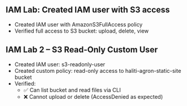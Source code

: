 ## IAM Lab: Created IAM user with S3 access
- Created IAM user with AmazonS3FullAccess policy
- Verified full access to S3 bucket: upload, delete, view

## IAM Lab 2 – S3 Read-Only Custom User
- Created IAM user: s3-readonly-user
- Created custom policy: read-only access to haliti-agron-static-site bucket
- Verified:
  - ✅ Can list bucket and read files via CLI
  - ❌ Cannot upload or delete (AccessDenied as expected)

